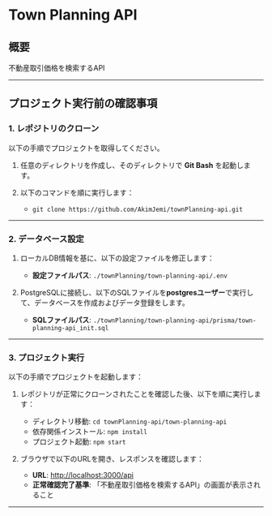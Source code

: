# Town Planning API

## 概要
不動産取引価格を検索するAPI

---

## プロジェクト実行前の確認事項

### 1. レポジトリのクローン
以下の手順でプロジェクトを取得してください。

1. 任意のディレクトリを作成し、そのディレクトリで **Git Bash** を起動します。
2. 以下のコマンドを順に実行します：

   - `git clone https://github.com/AkimJemi/townPlanning-api.git`  

---

### 2. データベース設定

1. ローカルDB情報を基に、以下の設定ファイルを修正します：

   - **設定ファイルパス**: `./townPlanning/town-planning-api/.env`

2. PostgreSQLに接続し、以下のSQLファイルを**postgresユーザー**で実行して、データベースを作成およびデータ登録をします。

   - **SQLファイルパス**: `./townPlanning/town-planning-api/prisma/town-planning-api_init.sql`

---

### 3. プロジェクト実行

以下の手順でプロジェクトを起動します：

1. レポジトリが正常にクローンされたことを確認した後、以下を順に実行します：

   - ディレクトリ移動: `cd townPlanning-api/town-planning-api`  
   - 依存関係インストール: `npm install`  
   - プロジェクト起動: `npm start`  

2. ブラウザで以下のURLを開き、レスポンスを確認します：

   - **URL**: [http://localhost:3000/api](http://localhost:3000/api)
   - **正常確認完了基準**: 「不動産取引価格を検索するAPI」の画面が表示されること

---
